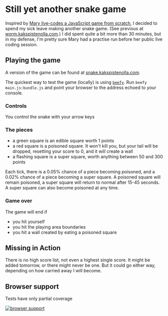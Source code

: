 Still yet another snake game
============================

Inspired by [Mary live-codes a JavaScript game from scratch](http://vimeo.com/105955605), I decided to spend my sick leave making another snake game. (See previous at [worm.kakspistenolla.com](http://worm.kakspistenolla.com).) I did spent quite a bit more than 30 minutes, but in my defense, I'm pretty sure Mary had a practise run before her public live coding session.

Playing the game
----------------

A version of the game can be found at [snake.kakspistenolla.com](http://snake.kakspistenolla.com).

The quickest way to test the game (locally) is using [`beefy`](http://didact.us/beefy/). Run `beefy main.js:bundle.js` and point your browser to the address echoed to your console.

### Controls

You control the snake with your arrow keys

### The pieces

- a green square is an edible square worth 1 points
- a red square is a poisoned square. It won't kill you, but your tail will be dropped, resetting your score to 0, and it will create a wall
- a flashing square is a super square, worth anything between 50 and 300 points

Each tick, there is a 0.05% chance of a piece becoming poisoned, and a 0.02% chance of a piece becoming a super square. A poisoned square will remain poisoned, a super square will return to normal after 15-45 seconds. A super square can also become poisoned at any time.

### Game over

The game will end if

- you hit yourself
- you hit the playing area boundaries
- you hit a wall created by eating a poisoned square

Missing in Action
-----------------

There is no high score list, not even a highest single score. It might be added tomorrow, or there might never be one. But it could go either way, depending on how carried away I will become.

Browser support
---------------

Tests have only partial coverage

[![browser support](https://ci.testling.com/nikcorg/snake.png)
](https://ci.testling.com/nikcorg/snake)

